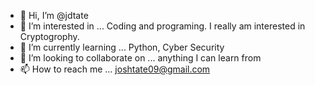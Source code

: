 - 👋 Hi, I’m @jdtate 
- 👀 I’m interested in ... Coding and programing. I really am interested in Cryptogrophy.
- 🌱 I’m currently learning ... Python, Cyber Security
- 💞️ I’m looking to collaborate on ... anything I can learn from
- 📫 How to reach me ... joshtate09@gmail.com

<!---
jdtate/jdtate is a ✨ special ✨ repository because its `README.md` (this file) appears on your GitHub profile.
You can click the Preview link to take a look at your changes.
--->
